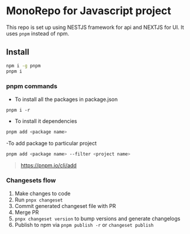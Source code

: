 # MonoRepo for Javascript project

This repo is set up using NESTJS framework for api and NEXTJS for UI. It uses `pnpm` instead of npm.

## Install

```bash
npm i -g pnpm
pnpm i
```

### pnpm commands

- To install all the packages in package.json

```
pnpm i -r
```

- To install it dependencies

```bash
pnpm add <package name>
```

-To add package to particular project

```bash
pnpm add <package name> --filter <project name>
```

> https://pnpm.io/cli/add

### Changesets flow

1. Make changes to code
2. Run `pnpx changeset`
3. Commit generated changeset file with PR
4. Merge PR
5. `pnpx changeset version` to bump versions and generate changelogs
6. Publish to npm via `pnpm publish -r` or `changeset publish`
